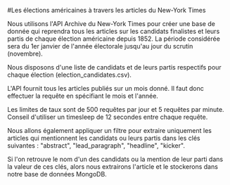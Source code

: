#Les élections américaines à travers les articles du New-York Times

Nous utilisons l'API Archive du New-York Times pour créer une base de donnée qui reprendra tous les articles sur les candidats finalistes et leurs partis de chaque élection américaine depuis 1852. 
La période considérée sera du 1er janvier de l'année électorale jusqu'au jour du scrutin (novembre).

Nous disposons d'une liste de candidats et de leurs partis respectifs pour chaque élection (election_candidates.csv).

L'API fournit tous les articles publiés sur un mois donné. Il faut donc effectuer la requête en spécifiant le mois et l'année. 

Les limites de taux sont de 500 requêtes par jour et 5 requêtes par minute. Conseil d'utiliser un timesleep de 12 secondes entre chaque requête.

Nous allons également appliquer un filtre pour extraire uniquement les articles qui mentionnent les candidats ou leurs partis dans les clés suivantes : "abstract", "lead_paragraph", "headline", "kicker".

Si l'on retrouve le nom d'un des candidats ou la mention de leur parti dans la valeur de ces clés, alors nous extrairons l'article et le stockerons dans notre base de données MongoDB.

